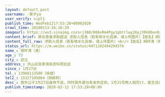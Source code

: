 ```yaml
---
layout: default_post
username: -昊子ya
user_verify: vipl1
publish_time: WedFeb1217:53:28+08002020
crawl_time: 20200213-16:16:29
imageurl: https://wx3.sinaimg.cn/orj360/006xRm4Pgy1gbtrlwy26yj30k00un0x2.jpg,https://wx4.sinaimg.cn/orj360/006xRm4Pgy1gbtrlxv8o9j30k00t5tg4.jpg
content_brief: 肺炎患者求助超话 求助人信息（若有相关化验单，请上传图片）【姓名】胡环清（男）【年龄】73【所在城市】武汉【所在小区、社区】洪山区张家湾街农科院社区【患病时间】1月27日【联系方式】13986113586（徐斌）【其他紧急联系人】15327105864（胡颖莉）【病情描述】我外公于1月27日身体不 ...全文
content_full_raw: 求助人信息（若有相关化验单，请上传图片）<br/>【姓名】胡环清（男）<br/>【年龄】73<br/>【所在城市】武汉<br/>【所在小区、社区】洪山区张家湾街农科院社区<br/>【患病时间】1月27日<br/>【联系方式】13986113586（徐斌）<br/>【其他紧急联系人】15327105864（胡颖莉）<br/>【病情描述】我外公于1月27日身体不适，同时我外婆也有发热症状。1月31号两人拍完ct，医生说高度疑似，我们紧急联系社区要安排住院，因为老人家都有一些其他并发症。然而，社区一直说上报，就毫无回信了。2月3日中午，我外婆因呼吸衰竭离世。2月8号，2月10号社区安排外公先后做了两次核酸检测，第一次社区说检测无效，第二次检测说是阴性。我们当然不相信，要求社区给我们看检测单，社区说检测单在卫健委，我们没有办法核实。2月11日我外公又开始发高烧，呼吸困难，实在没有办法了。跟社区说，社区还是说上报，但已经过去十几天了。我们完全没有办法了，求求大家给点建议，告诉我们真正的流程是什么。到底怎么样才能住院。我们实在不敢相信这种社区了。我外婆已经因为这个去世了，就是由于社区的一直不作为，我不想在失去我的外公。谢谢大家提供一些出路。<ahref='/n/人民日报'>@人民日报</a><ahref='/n/新华社'>@新华社</a><ahref='/n/央视新闻'>@央视新闻</a><ahref='/n/楚天都市报'>@楚天都市报</a><ahref='/n/人民网'>@人民网</a><ahref='/n/长江日报'>@长江日报</a><ahref='/n/中国日报'>@中国日报</a><ahref='/n/澎湃新闻'>@澎湃新闻</a><ahref='/n/环球时报'>@环球时报</a><ahref='/n/武汉晚报'>@武汉晚报</a><ahref='/n/新浪新闻'>@新浪新闻</a><ahref='/n/中国政府网'>@中国政府网</a><ahref='/n/国务院公报'>@国务院公报</a><ahref='/n/平安武汉'>@平安武汉</a><ahref='/n/武汉市长专线'>@武汉市长专线</a>
status_url: https://m.weibo.cn/status/4471202494294376
name_: 胡环清（男）
age_: 73
city_: 武汉
address_: 洪山区张家湾街农科院社区
since_: 1月27日
tel_: 13986113586（徐斌）
tel2_: 15327105864（胡颖莉）
desc_: 我外公于1月27日身体不适，同时我外婆也有发热症状。1月31号两人拍完ct，医生说高度疑似，我们紧急联系社区要安排住院，因为老人家都有一些其他并发症。然而，社区一直说上报，就毫无回信了。2月3日中午，我外婆因呼吸衰竭离世。2月8号，2月10号社区安排外公先后做了两次核酸检测，第一次社区说检测无效，第二次检测说是阴性。我们当然不相信，要求社区给我们看检测单，社区说检测单在卫健委，我们没有办法核实。2月11日我外公又开始发高烧，呼吸困难，实在没有办法了。跟社区说，社区还是说上报，但已经过去十几天了。我们完全没有办法了，求求大家给点建议，告诉我们真正的流程是什么。到底怎么样才能住院。我们实在不敢相信这种社区了。我外婆已经因为这个去世了，就是由于社区的一直不作为，我不想在失去我的外公。谢谢大家提供一些出路。<ahref='/n/人民日报'>@人民日报</a><ahref='/n/新华社'>@新华社</a><ahref='/n/央视新闻'>@央视新闻</a><ahref='/n/楚天都市报'>@楚天都市报</a><ahref='/n/人民网'>@人民网</a><ahref='/n/长江日报'>@长江日报</a><ahref='/n/中国日报'>@中国日报</a><ahref='/n/澎湃新闻'>@澎湃新闻</a><ahref='/n/环球时报'>@环球时报</a><ahref='/n/武汉晚报'>@武汉晚报</a><ahref='/n/新浪新闻'>@新浪新闻</a><ahref='/n/中国政府网'>@中国政府网</a><ahref='/n/国务院公报'>@国务院公报</a><ahref='/n/平安武汉'>@平安武汉</a><ahref='/n/武汉市长专线'>@武汉市长专线</a>
publish_timestamp: 2020-02-12 17:53:28+08:00
---
```

